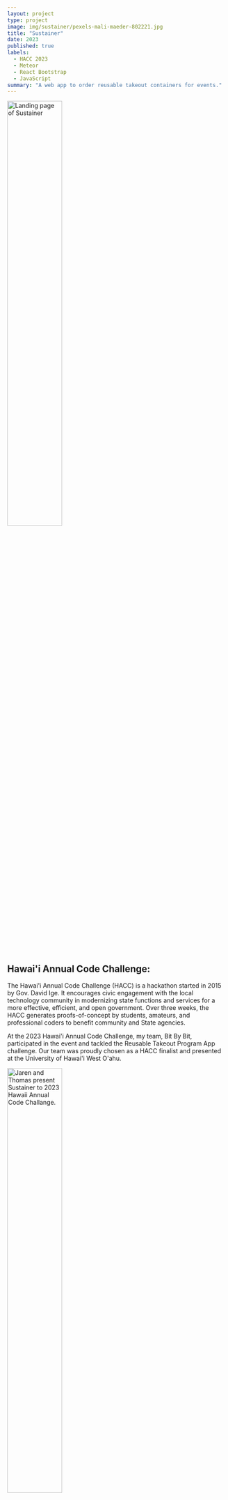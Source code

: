 ```yaml
---
layout: project
type: project
image: img/sustainer/pexels-mali-maeder-802221.jpg
title: "Sustainer"
date: 2023
published: true
labels:
  - HACC 2023
  - Meteor
  - React Bootstrap
  - JavaScript
summary: "A web app to order reusable takeout containers for events."
---
```


<img class="img-fluid" src="../img/sustainer/landing-page.png" alt="Landing page of Sustainer" width="50%">

## Hawai'i Annual Code Challenge:
The Hawai'i Annual Code Challenge (HACC) is a hackathon started in 2015 by Gov. David Ige. It encourages civic engagement with the local technology community in modernizing state functions and services for a more effective, efficient, and open government. Over three weeks, the HACC generates proofs-of-concept by students, amateurs, and professional coders to benefit community and State agencies.

At the 2023 Hawai'i Annual Code Challenge, my team, Bit By Bit, participated in the event and tackled the Reusable Takeout Program App challenge. Our team was proudly chosen as a HACC finalist and presented at the University of Hawai'i West O'ahu.

<img src="../img/sustainer/hacc-presentaion.jpeg" alt="Jaren and Thomas present Sustainer to 2023 Hawaii Annual Code Challange." width="50%">

Jaren Pinera and Thomas Rivera presenting Sustainer to the 2023 Hawai'i Annual Code Challenge at the University of Hawai'i West O'ahu.

<br>

## Problem Description:
Single-use takeout containers and food wrappers make up a significant portion—up to one-third—of the debris discovered along Hawai'i's shorelines. Currently, a reusable takeout container program, Full Cycle Takeout, by Zero Waste Hawai'i, aims to solve this problem by offering vendors and customers the ability to rent out containers. However, between 20% and 30% of reusable containers are not returned, making the program unsustainable financially and for the planet. With more containers needing to be replaced, Zero Waste Hawai'i is looking for a program that incentives users to return containers at large, fast-moving events.

## Our Solution:
Sustainer is a reusable container tracking app that assists users, vendors, and the non-profit Zero Waste O'ahu in staying accountable for the return of reusable containers at large events. It uses monetary incentives for users to return reusable containers. At events, users will use their phones to sign up for Sustainer, go to their preferred food vendor, scan their unique ID QR code, enjoy their delicious food, and return it! Users are charged $5 per missing container to keep them accountable.

<img src="../img/sustainer/qr-code-generator.png" alt="User QR code." width="50%">

For further detailing, please visit the <a href="https://sus-tainer.github.io/">Sustainer Organization Page</a>

## Tracking Containers:
Each container has a unique QR code for tracking in the Sustainer database. To lend and transfer container ownership, scan the user's ID and QR codes. Tracking is essential for ensuring the return of items and user incentives.



## User Roles:
#### Admin:
Zero Waste Hawaii can manage containers and their ownership. This includes adding new containers, returning them, charging users, and statistics view.

<div class="container">
<div class="text-center p-4">
    <img src="../img/sustainer/container-list-page.png" alt="Admin container list page." width="400px" class="p-1">
    <img src="../img/sustainer/add-container-page.png" alt="Admin container list page." width="400px" class="p-1">
</div>
</div>

#### Vendor:
Vendors can order and rent out needed containers. These containers are then lent out to the users.

<div class="justify-content-center text-center p-4" style="padding-top: 5px; padding-bottom: 50px">
    <img src="../img/sustainer/vendor-order-form.png" alt="Vendor container list page." width="50%">
</div>
<div class="justify-content-center text-center p-4" style="padding-top: 5px; padding-bottom: 50px">
    <img src="../img/sustainer/vendor-scan.png" width="400px" alt="scanner for user">
</div>

#### User:
Users can sign up, input payment cards, and get their ID QR codes. These QR codes transfer ownership of the container to the user.

<div class="justify-content-center text-center p-4" style="padding-top: 5px; padding-bottom: 50px">
    <img src="../img/sustainer/qr-code-generator.png" width="400px" alt="User ID QR code.">
</div>

## What Went Well:
Coming up with our solution was an adventure. Despite my team members being mostly strangers, our diverse backgrounds have shown to be a positive, with our perspectives bringing different ways of thinking. We benefited most when thinking about the procedure for users. The team spent many hours brainstorming, discussing, and debating, resulting in a solution that brought us to the HACC finals to present our idea.

## What Was Challenging:
Staying focused can be hard when you're beaming with ideas and solutions. New ideas kept coming to us during development and extending the project scope. Although what was added benefits the overall product, development time could have been shifted and utilized better. The team tried to avoid crunch time, but our submission came just in time with the ever-growing project and problems we kept running into.

Communication is vital in a team environment and requires all members to be on the same page. This was something that needed to be worked on. Although we had proper meeting times, we only had a little time to talk and discuss things. Instead, we focused on finishing the project.

## What Could Be Improved:
Overall, Sustainer was a complete package with all the features we wanted to include. There's no doubt that the team spread themselves thin, and as a result, some parts of the app turned out to need to be more polished. For example, the look and feel of the app needed more time to optimize for multiple screen sizes. Some functions are also buggy in certain areas and scenarios. These problems would have been solved with more time, but it's proof that we aimed for the moon and missed it, but we at least landed among the stars. With further development, security features need to be implemented. This includes account security with multi factor authentication. Furthermore, with the collection of sensitive information like credit cards, serverside security measures are also needed.

<br>

Source: <a href="https://sus-tainer.github.io/">Sustainer Organization Page</a>